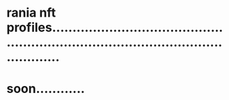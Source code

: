 # rania nft profiles............................................................................................................
# soon............
